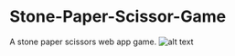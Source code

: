 # Stone-Paper-Scissor-Game
A stone paper scissors web app game.
![alt text](https://github.com/Ne0sky/Stone-Paper-Scissor-Game/blob/main//assests/images/Capture.PNG)
